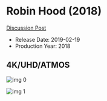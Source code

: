 # Robin Hood (2018)

[Discussion Post](https://www.avsforum.com/threads/bass-eq-for-filtered-movies.2995212/post-57562518)

* Release Date: 2019-02-19
* Production Year: 2018

## 4K/UHD/ATMOS

![img 0](https://i.imgur.com/3e39CvO.jpg)

![img 1](https://i.imgur.com/sg9QR3e.jpg)

